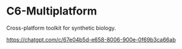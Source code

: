 # C6-Multiplatform

Cross-platform toolkit for synthetic biology.

https://chatgpt.com/c/67e04b5d-e658-8006-900e-0f69b3ca66ab